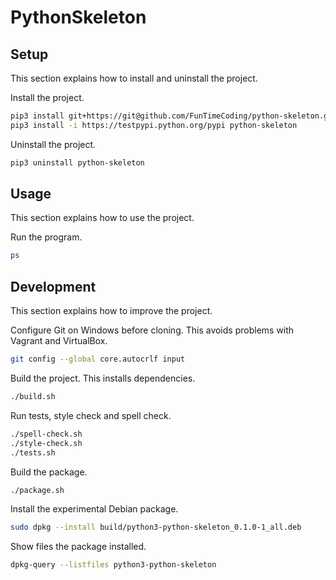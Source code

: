 # PythonSkeleton

## Setup

This section explains how to install and uninstall the project.

Install the project.

```sh
pip3 install git+https://git@github.com/FunTimeCoding/python-skeleton.git#egg=python-skeleton
pip3 install -i https://testpypi.python.org/pypi python-skeleton
```

Uninstall the project.

```sh
pip3 uninstall python-skeleton
```


## Usage

This section explains how to use the project.

Run the program.

```sh
ps
```


## Development

This section explains how to improve the project.

Configure Git on Windows before cloning. This avoids problems with Vagrant and VirtualBox.

```sh
git config --global core.autocrlf input
```

Build the project. This installs dependencies.

```sh
./build.sh
```

Run tests, style check and spell check.

```sh
./spell-check.sh
./style-check.sh
./tests.sh
```

Build the package.

```sh
./package.sh
```

Install the experimental Debian package.

```sh
sudo dpkg --install build/python3-python-skeleton_0.1.0-1_all.deb
```

Show files the package installed.

```sh
dpkg-query --listfiles python3-python-skeleton
```
